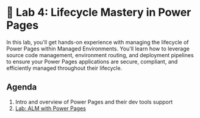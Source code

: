# 🧪 Lab 4: Lifecycle Mastery in Power Pages

In this lab, you'll get hands-on experience with managing the lifecycle of Power Pages within Managed Environments. You'll learn how to leverage source code management, environment routing, and deployment pipelines to ensure your Power Pages applications are secure, compliant, and efficiently managed throughout their lifecycle.

## Agenda

1. Intro and overview of Power Pages and their dev tools support
1. [Lab: ALM with Power Pages](./lab/README.md)

